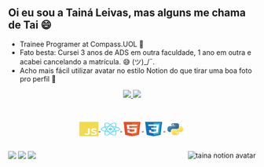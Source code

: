 ## Oi eu sou a Tainá Leivas, mas alguns me chama de Tai :smile:

- Trainee Programer at Compass.UOL :compass:
- Fato besta: Cursei 3 anos de ADS em outra faculdade, 1 ano em outra e acabei cancelando a matrícula. :sweat_smile:	(ツ)_/¯.
- Acho mais fácil utilizar avatar no estilo Notion do que tirar uma boa foto pro perfil :clown_face:	

<div align="center">
  <a href="https://github.com/tainaleivas">
  <img height="180em" src="https://github-readme-stats.vercel.app/api?username=tainaleivas&show_icons=true&theme=dracula&include_all_commits=true&count_private=true"/>
  <img height="180em" src="https://pa1.narvii.com/6293/5b2c24e53575c75cc3efafb77b4a5c5148f5f50a_hq.gif" />
</div>

##
  
<div align="center" style="display: inline_block"><br>
  <img align="center" alt="Tai-Js" height="30" width="40" src="https://raw.githubusercontent.com/devicons/devicon/master/icons/javascript/javascript-plain.svg">
  <img align="center" alt="Tai-React" height="30" width="40" src="https://raw.githubusercontent.com/devicons/devicon/master/icons/react/react-original.svg">
  <img align="center" alt="Tai-HTML" height="30" width="40" src="https://raw.githubusercontent.com/devicons/devicon/master/icons/html5/html5-original.svg">
  <img align="center" alt="Tai-CSS" height="30" width="40" src="https://raw.githubusercontent.com/devicons/devicon/master/icons/css3/css3-original.svg">
  <img align="center" alt="Tai-Python" height="30" width="40" src="https://raw.githubusercontent.com/devicons/devicon/master/icons/python/python-original.svg">
</div>

##
  
  <div> 
  <a href="https://instagram.com/taina_leivas" target="_blank"><img src="https://img.shields.io/badge/-Instagram-%23E4405F?style=for-the-badge&logo=instagram&logoColor=white" target="_blank"></a>
  <a href="mailto:leivastaina@gmail.com"><img src="https://img.shields.io/badge/-Gmail-%23333?style=for-the-badge&logo=gmail&logoColor=white" target="_blank"></a>
  <a href="https://www.linkedin.com/in/taina-leivas/-45875016a" target="_blank"><img src="https://img.shields.io/badge/-LinkedIn-%230077B5?style=for-the-badge&logo=linkedin&logoColor=white" target="_blank"></a>
  <img align="right" height="150em" src="https://notion-avatar.vercel.app/api/img/eyJmYWNlIjoxMCwibm9zZSI6NSwibW91dGgiOjAsImV5ZXMiOjAsImV5ZWJyb3dzIjo2LCJnbGFzc2VzIjo2LCJoYWlyIjoyNiwiYWNjZXNzb3JpZXMiOjYsImRldGFpbHMiOjAsImJlYXJkIjowLCJmbGlwIjoxLCJjb2xvciI6IiNmYWRiMTQiLCJzaGFwZSI6ImNpcmNsZSJ9" alt="taina notion avatar">
  </div>
  
  
